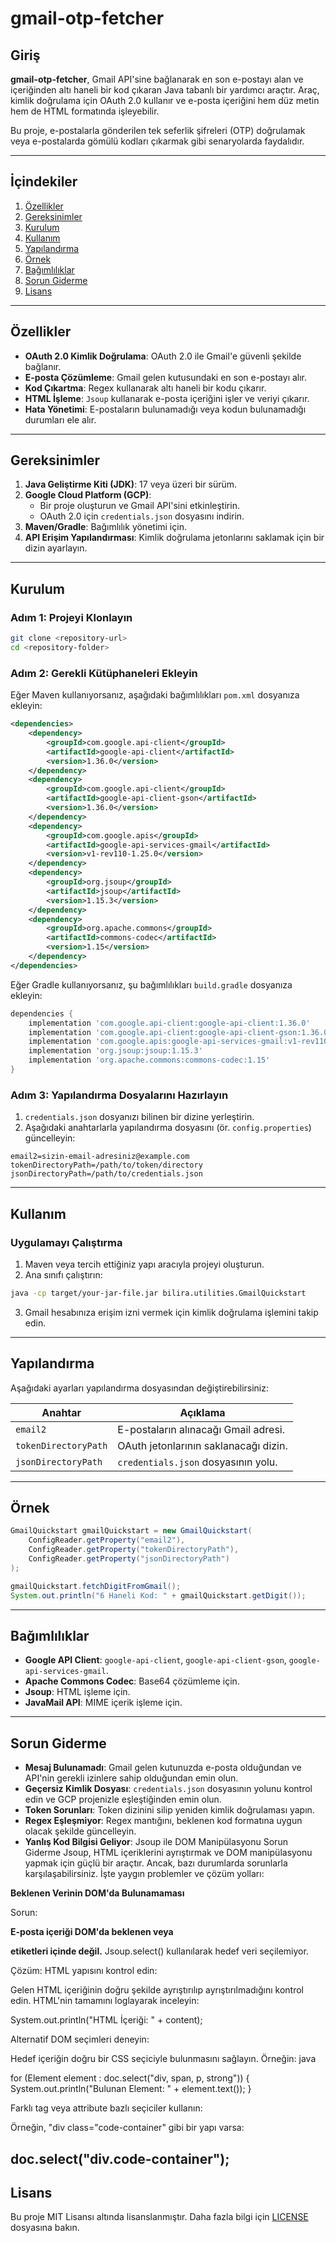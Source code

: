 # gmail-otp-fetcher

## Giriş

**gmail-otp-fetcher**, Gmail API'sine bağlanarak en son e-postayı alan ve içeriğinden altı haneli bir kod çıkaran Java tabanlı bir yardımcı araçtır. Araç, kimlik doğrulama için OAuth 2.0 kullanır ve e-posta içeriğini hem düz metin hem de HTML formatında işleyebilir.

Bu proje, e-postalarla gönderilen tek seferlik şifreleri (OTP) doğrulamak veya e-postalarda gömülü kodları çıkarmak gibi senaryolarda faydalıdır.

---

## İçindekiler

1. [Özellikler](#özellikler)
2. [Gereksinimler](#gereksinimler)
3. [Kurulum](#kurulum)
4. [Kullanım](#kullanım)
5. [Yapılandırma](#yapılandırma)
6. [Örnek](#örnek)
7. [Bağımlılıklar](#bağımlılıklar)
8. [Sorun Giderme](#sorun-giderme)
9. [Lisans](#lisans)

---

## Özellikler

- **OAuth 2.0 Kimlik Doğrulama**: OAuth 2.0 ile Gmail'e güvenli şekilde bağlanır.
- **E-posta Çözümleme**: Gmail gelen kutusundaki en son e-postayı alır.
- **Kod Çıkartma**: Regex kullanarak altı haneli bir kodu çıkarır.
- **HTML İşleme**: `Jsoup` kullanarak e-posta içeriğini işler ve veriyi çıkarır.
- **Hata Yönetimi**: E-postaların bulunamadığı veya kodun bulunamadığı durumları ele alır.

---

## Gereksinimler

1. **Java Geliştirme Kiti (JDK)**: 17 veya üzeri bir sürüm.
2. **Google Cloud Platform (GCP)**:
   - Bir proje oluşturun ve Gmail API'sini etkinleştirin.
   - OAuth 2.0 için `credentials.json` dosyasını indirin.
3. **Maven/Gradle**: Bağımlılık yönetimi için.
4. **API Erişim Yapılandırması**: Kimlik doğrulama jetonlarını saklamak için bir dizin ayarlayın.

---

## Kurulum

### Adım 1: Projeyi Klonlayın

```bash
git clone <repository-url>
cd <repository-folder>
```

### Adım 2: Gerekli Kütüphaneleri Ekleyin

Eğer Maven kullanıyorsanız, aşağıdaki bağımlılıkları `pom.xml` dosyanıza ekleyin:

```xml
<dependencies>
    <dependency>
        <groupId>com.google.api-client</groupId>
        <artifactId>google-api-client</artifactId>
        <version>1.36.0</version>
    </dependency>
    <dependency>
        <groupId>com.google.api-client</groupId>
        <artifactId>google-api-client-gson</artifactId>
        <version>1.36.0</version>
    </dependency>
    <dependency>
        <groupId>com.google.apis</groupId>
        <artifactId>google-api-services-gmail</artifactId>
        <version>v1-rev110-1.25.0</version>
    </dependency>
    <dependency>
        <groupId>org.jsoup</groupId>
        <artifactId>jsoup</artifactId>
        <version>1.15.3</version>
    </dependency>
    <dependency>
        <groupId>org.apache.commons</groupId>
        <artifactId>commons-codec</artifactId>
        <version>1.15</version>
    </dependency>
</dependencies>
```

Eğer Gradle kullanıyorsanız, şu bağımlılıkları `build.gradle` dosyanıza ekleyin:

```gradle
dependencies {
    implementation 'com.google.api-client:google-api-client:1.36.0'
    implementation 'com.google.api-client:google-api-client-gson:1.36.0'
    implementation 'com.google.apis:google-api-services-gmail:v1-rev110-1.25.0'
    implementation 'org.jsoup:jsoup:1.15.3'
    implementation 'org.apache.commons:commons-codec:1.15'
}
```

### Adım 3: Yapılandırma Dosyalarını Hazırlayın

1. `credentials.json` dosyanızı bilinen bir dizine yerleştirin.
2. Aşağıdaki anahtarlarla yapılandırma dosyasını (ör. `config.properties`) güncelleyin:

```
email2=sizin-email-adresiniz@example.com
tokenDirectoryPath=/path/to/token/directory
jsonDirectoryPath=/path/to/credentials.json
```

---

## Kullanım

### Uygulamayı Çalıştırma

1. Maven veya tercih ettiğiniz yapı aracıyla projeyi oluşturun.
2. Ana sınıfı çalıştırın:

```bash
java -cp target/your-jar-file.jar bilira.utilities.GmailQuickstart
```

3. Gmail hesabınıza erişim izni vermek için kimlik doğrulama işlemini takip edin.

---

## Yapılandırma

Aşağıdaki ayarları yapılandırma dosyasından değiştirebilirsiniz:

| Anahtar                | Açıklama                                |
|------------------------|-----------------------------------------|
| `email2`               | E-postaların alınacağı Gmail adresi.    |
| `tokenDirectoryPath`   | OAuth jetonlarının saklanacağı dizin.   |
| `jsonDirectoryPath`    | `credentials.json` dosyasının yolu.    |

---

## Örnek

```java
GmailQuickstart gmailQuickstart = new GmailQuickstart(
    ConfigReader.getProperty("email2"), 
    ConfigReader.getProperty("tokenDirectoryPath"), 
    ConfigReader.getProperty("jsonDirectoryPath")
);

gmailQuickstart.fetchDigitFromGmail();
System.out.println("6 Haneli Kod: " + gmailQuickstart.getDigit());
```

---

## Bağımlılıklar

- **Google API Client**: `google-api-client`, `google-api-client-gson`, `google-api-services-gmail`.
- **Apache Commons Codec**: Base64 çözümleme için.
- **Jsoup**: HTML işleme için.
- **JavaMail API**: MIME içerik işleme için.

---

## Sorun Giderme

- **Mesaj Bulunamadı**: Gmail gelen kutunuzda e-posta olduğundan ve API'nin gerekli izinlere sahip olduğundan emin olun.
- **Geçersiz Kimlik Dosyası**: `credentials.json` dosyasının yolunu kontrol edin ve GCP projenizle eşleştiğinden emin olun.
- **Token Sorunları**: Token dizinini silip yeniden kimlik doğrulaması yapın.
- **Regex Eşleşmiyor**: Regex mantığını, beklenen kod formatına uygun olacak şekilde güncelleyin.
- **Yanlış Kod Bilgisi Geliyor**: Jsoup ile DOM Manipülasyonu Sorun Giderme Jsoup, HTML içeriklerini ayrıştırmak ve DOM manipülasyonu yapmak için güçlü bir araçtır. Ancak, bazı durumlarda sorunlarla karşılaşabilirsiniz. İşte yaygın problemler ve çözüm yolları:

**Beklenen Verinin DOM'da Bulunamaması**

Sorun:

**E-posta içeriği DOM'da beklenen <span> veya <p> etiketleri içinde değil.**
Jsoup.select() kullanılarak hedef veri seçilemiyor.

Çözüm:
HTML yapısını kontrol edin:

Gelen HTML içeriğinin doğru şekilde ayrıştırılıp ayrıştırılmadığını kontrol edin.
HTML'nin tamamını loglayarak inceleyin:

System.out.println("HTML İçeriği: " + content);

Alternatif DOM seçimleri deneyin:

Hedef içeriğin doğru bir CSS seçiciyle bulunmasını sağlayın. Örneğin:
java

for (Element element : doc.select("div, span, p, strong")) {
    System.out.println("Bulunan Element: " + element.text());
}

Farklı tag veya attribute bazlı seçiciler kullanın:

Örneğin, "div class="code-container" gibi bir yapı varsa:


doc.select("div.code-container");
---

## Lisans

Bu proje MIT Lisansı altında lisanslanmıştır. Daha fazla bilgi için [LICENSE](LICENSE) dosyasına bakın.
